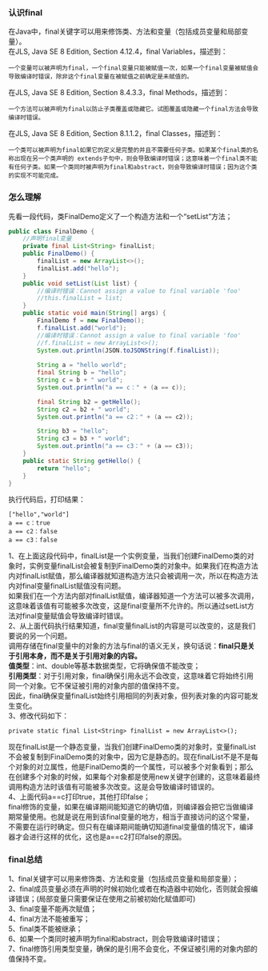 ### **认识final**​
在Java中，final关键字可以用来修饰类、方法和变量（包括成员变量和局部变量）。  
在JLS, Java SE 8 Edition, Section 4.12.4，final Variables，描述到：  
    
    一个变量可以被声明为final，一个final变量只能被赋值一次，如果一个final变量被赋值会导致编译时错误，除非这个final变量在被赋值之前确定是未赋值的。
在JLS, Java SE 8 Edition, Section 8.4.3.3，final Methods，描述到：  

    一个方法可以被声明为final以防止子类覆盖或隐藏它。试图覆盖或隐藏一个final方法会导致编译时错误。
在JLS, Java SE 8 Edition, Section 8.1.1.2，final Classes，描述到：  

    一个类可以被声明为final如果它的定义是完整的并且不需要任何子类。如果某个final类的名称出现在另一个类声明的 extends子句中，则会导致编译时错误；这意味着一个final类不能有任何子类。如果一个类同时被声明为final和abstract，则会导致编译时错误；因为这个类的实现不可能完成。
### **怎么理解**​  
先看一段代码，类FinalDemo定义了一个构造方法和一个“setList”方法；  
```java
public class FinalDemo {
    //声明final变量
    private final List<String> finalList;
    public FinalDemo() {
        finalList = new ArrayList<>();
        finalList.add("hello");
    }
    public void setList(List list) {
        //编译时错误：Cannot assign a value to final variable 'foo'
        //this.finalList = list;
    }
    public static void main(String[] args) {
        FinalDemo f = new FinalDemo();
        f.finalList.add("world");
        //编译时错误：Cannot assign a value to final variable 'foo'
        //f.finalList = new ArrayList<>();
        System.out.println(JSON.toJSONString(f.finalList));
       
        String a = "hello world";
        final String b = "hello";
        String c = b + " world";
        System.out.println("a == c：" + (a == c));

        final String b2 = getHello();
        String c2 = b2 + " world";
        System.out.println("a == c2：" + (a == c2));

        String b3 = "hello";
        String c3 = b3 + " world";
        System.out.println("a == c3：" + (a == c3));
    }
    public static String getHello() {
        return "hello";
    }
}
```
执行代码后，打印结果：  
```
["hello","world"]
a == c：true
a == c2：false
a == c3：false
```
1、在上面这段代码中，finalList是一个实例变量，当我们创建FinalDemo类的对象时，实例变量finalList会被复制到FinalDemo类的对象中。如果我们在构造方法内对finalList赋值，那么编译器就知道构造方法只会被调用一次，所以在构造方法内对final变量finalList赋值没有问题。  
如果我们在一个方法内部对finalList赋值，编译器知道一个方法可以被多次调用，这意味着该值有可能被多次改变，这是final变量所不允许的。所以通过setList方法对final变量赋值会导致编译时错误。  
2、从上面代码执行结果知道，final变量finalList的内容是可以改变的，这是我们要说的另一个问题。  
调用存储在final变量中的对象的方法与final的语义无关，换句话说：**final只是关于引用本身，而不是关于引用对象的内容。**  
**值类型**：int、double等基本数据类型，它将确保值不能改变；  
**引用类型**：对于引用对象，final确保引用永远不会改变，这意味着它将始终引用同一个对象。它不保证被引用的对象内部的值保持不变。  
因此，final确保变量finalList始终引用相同的列表对象，但列表对象的内容可能发生变化。  
3、修改代码如下：  
```
private static final List<String> finalList = new ArrayList<>();
```
现在finalList是一个静态变量，当我们创建FinalDemo类的对象时，变量finalList不会被复制到FinalDemo类的对象中，因为它是静态的。现在finalList不是不是每个对象的对立属性，他是FinalDemo类的一个属性，可以被多个对象看到；那么在创建多个对象的时候，如果每个对象都是使用new关键字创建的，这意味着最终调用构造方法时该值有可能被多次改变。这是会导致编译时错误的。  
4、上面代码a==c打印true，其他打印false；  
final修饰的变量，如果在编译期间能知道它的确切值，则编译器会把它当做编译期常量使用。也就是说在用到该final变量的地方，相当于直接访问的这个常量，不需要在运行时确定。但只有在编译期间能确切知道final变量值的情况下，编译器才会进行这样的优化，这也是a==c2打印false的原因。  
### **final总结**​  
1、final关键字可以用来修饰类、方法和变量（包括成员变量和局部变量）；  
2、final成员变量必须在声明的时候初始化或者在构造器中初始化，否则就会报编译错误；(局部变量只需要保证在使用之前被初始化赋值即可)  
3、final变量不能再次赋值；  
4、final方法不能被重写；  
5、final类不能被继承；  
6、如果一个类同时被声明为final和abstract，则会导致编译时错误；  
7、final修饰引用类型变量，确保的是引用不会变化，不保证被引用的对象内部的值保持不变。  







